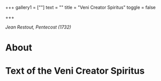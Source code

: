 +++
gallery1 = [""]
text = ""
title = "Veni Creator Spiritus"
toggle = false

+++

_Jean Restout, Pentecost (1732)_

# About 

# Text of the Veni Creator Spiritus
